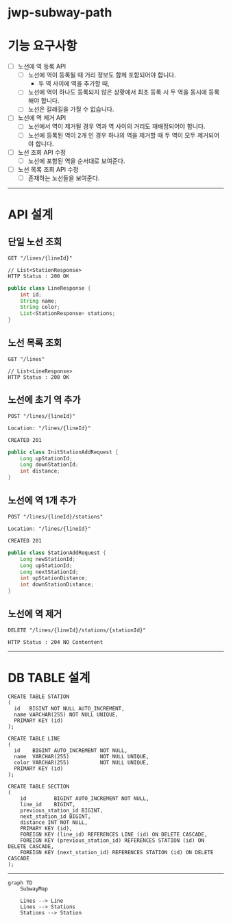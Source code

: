 # jwp-subway-path

# 기능 요구사항

- [ ] 노선에 역 등록 API
  - [ ] 노선에 역이 등록될 때 거리 정보도 함께 포함되어야 합니다.
    - 두 역 사이에 역을 추가할 때, 
  - [ ] 노선에 역이 하나도 등록되지 않은 상황에서 최초 등록 시 두 역을 동시에 등록해야 합니다.
  - [ ] 노선은 갈래길을 가질 수 없습니다.

- [ ] 노선에 역 제거 API
  - [ ] 노선에서 역이 제거될 경우 역과 역 사이의 거리도 재배정되어야 합니다.
  - [ ] 노선에 등록된 역이 2개 인 경우 하나의 역을 제거할 때 두 역이 모두 제거되어야 합니다.

- [ ] 노선 조회 API 수정
  - [ ] 노선에 포함된 역을 순서대로 보여준다.
- [ ] 노선 목록 조회 API 수정
  - [ ] 존재하는 노선들을 보여준다.

---

# API 설계

## 단일 노선 조회

```http request
GET "/lines/{lineId}"

// List<StationResponse>
HTTP Status : 200 OK
```
```java
public class LineResponse {
    int id;
    String name;
    String color;
    List<StationResponse> stations;
}
```

## 노선 목록 조회

```http request
GET "/lines"

// List<LineResponse>
HTTP Status : 200 OK
```

## 노선에 초기 역 추가

```http request
POST "/lines/{lineId}"

Location: "/lines/{lineId}"

CREATED 201
```
```java
public class InitStationAddRequest {
    Long upStationId;
    Long downStationId;
    int distance;
}
```

## 노선에 역 1개 추가

```http request
POST "/lines/{lineId}/stations"

Location: "/lines/{lineId}"

CREATED 201
```

```java
public class StationAddRequest {
    Long newStationId;
    Long upStationId;
    Long nextStationId;
    int upStationDistance;
    int downStationDistance;
}
```

## 노선에 역 제거

```http request
DELETE "/lines/{lineId}/stations/{stationId}"

HTTP Status : 204 NO Contentent
```

---

# DB TABLE 설계
```mysql
CREATE TABLE STATION
(
  id   BIGINT NOT NULL AUTO_INCREMENT,
  name VARCHAR(255) NOT NULL UNIQUE,
  PRIMARY KEY (id)
);

CREATE TABLE LINE
(
  id    BIGINT AUTO_INCREMENT NOT NULL,
  name  VARCHAR(255)          NOT NULL UNIQUE,
  color VARCHAR(255)          NOT NULL UNIQUE,
  PRIMARY KEY (id)
);

CREATE TABLE SECTION
(
    id         BIGINT AUTO_INCREMENT NOT NULL,
    line_id    BIGINT,
    previous_station_id BIGINT,
    next_station_id BIGINT,
    distance INT NOT NULL,
    PRIMARY KEY (id),
    FOREIGN KEY (line_id) REFERENCES LINE (id) ON DELETE CASCADE,
    FOREIGN KEY (previous_station_id) REFERENCES STATION (id) ON DELETE CASCADE,
    FOREIGN KEY (next_station_id) REFERENCES STATION (id) ON DELETE CASCADE
);
```

---

```mermaid
graph TD
    SubwayMap
    
    Lines --> Line
    Lines --> Stations
    Stations --> Station
```
